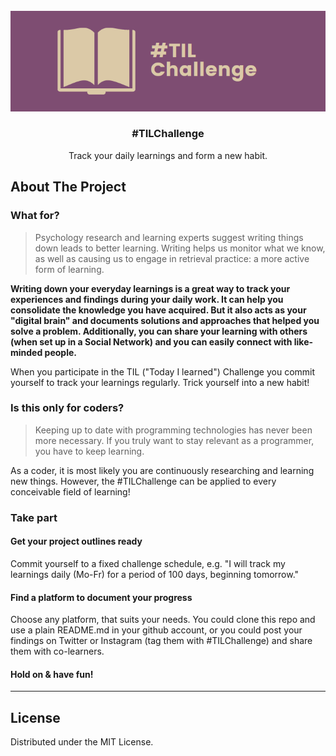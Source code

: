 <!-- PROJECT LOGO -->
<br />
<div align="center">
  <a href="https://github.com/gitfrosh/TIL-challenge">
    <img src="til.png" alt="Logo">
  </a>

<h3 align="center">#TILChallenge</h3>

  <p align="center">
    Track your daily learnings and form a new habit.
    <br />
  </p>
</div>

<!-- ABOUT THE PROJECT -->
## About The Project

### What for?
> Psychology research and learning experts suggest writing things down leads to better learning. Writing helps us monitor what we know, as well as causing us to engage in retrieval practice: a more active form of learning.

**Writing down your everyday learnings is a great way to track your experiences and findings during your daily work. It can help you consolidate the knowledge you have acquired. But it also acts as your "digital brain" and documents solutions and approaches that helped you solve a problem. Additionally, you can share your learning with others (when set up in a Social Network) and you can easily connect with like-minded people.**

When you participate in the TIL ("Today I learned") Challenge you commit yourself to track your learnings regularly. Trick yourself into a new habit!

### Is this only for coders?

> Keeping up to date with programming technologies has never been more necessary. If you truly want to stay relevant as a programmer, you have to keep learning.

As a coder, it is most likely you are continuously researching and learning new things. However, the #TILChallenge can be applied to every conceivable field of learning! 

### Take part

#### Get your project outlines ready

Commit yourself to a fixed challenge schedule, e.g. "I will track my learnings daily (Mo-Fr) for a period of 100 days, beginning tomorrow."

#### Find a platform to document your progress

Choose any platform, that suits your needs. You could clone this repo and use a plain README.md in your github account, or you could post your findings on Twitter or Instagram (tag them with #TILChallenge) and share them with co-learners.

#### Hold on & have fun!

****

<!-- LICENSE -->
## License

Distributed under the MIT License.